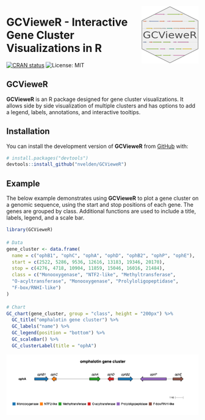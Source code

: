 <p align="center">
  <img src="man/figures/logo.png" height="150px" width="150px" align="right">
  <h1><strong>GCVieweR</strong> - Interactive Gene Cluster Visualizations in R</h1>
</p>

<!-- badges: start -->
[![CRAN status](https://www.r-pkg.org/badges/version/GCVieweR)](https://CRAN.R-project.org/package=GCVieweR)
![License: MIT](https://img.shields.io/badge/License-MIT-yellow.svg)
<!-- badges: end -->

## GCVieweR

**GCVieweR** is an R package designed for gene cluster visualizations. It allows side by side visualization of multiple clusters and has options to add a legend, labels, annotations, and interactive tooltips.

## Installation

You can install the development version of **GCVieweR** from [GitHub](https://github.com/) with:

``` r
# install.packages("devtools")
devtools::install_github("nvelden/GCVieweR")
```

## Example

The below example demonstrates using **GCVieweR** to plot a gene cluster on a genomic sequence, using the start and stop positions of each gene. The genes are grouped by class. Additional functions are used to include a title, labels, legend, and a scale bar.

``` r
library(GCVieweR)

# Data
gene_cluster <- data.frame(
  name = c("ophB1", "ophC", "ophA", "ophD", "ophB2", "ophP", "ophE"),
  start = c(2522, 5286, 9536, 12616, 13183, 19346, 20170),
  stop = c(4276, 4718, 10904, 11859, 15046, 16016, 21484),
  class = c("Monooxygenase", "NTF2-like", "Methyltransferase", 
  "O-acyltransferase", "Monooxygenase", "Prolyloligopeptidase", 
  "F-box/RNHI-like")
)

# Chart
GC_chart(gene_cluster, group = "class", height = "200px") %>%
  GC_title("omphalotin gene cluster") %>%
  GC_labels("name") %>%
  GC_legend(position = "bottom") %>%
  GC_scaleBar() %>% 
  GC_clusterLabel(title = "ophA")
```

<img src="man/figures/ophA_gene_cluster.png" class="screenshot"/>
